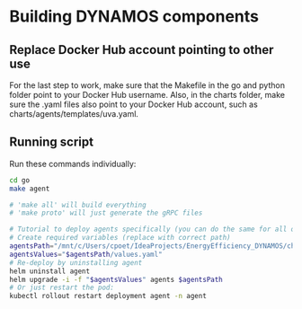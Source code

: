 # Building DYNAMOS components
## Replace Docker Hub account pointing to other use
For the last step to work, make sure that the Makefile in the go and python folder point to your Docker Hub username. Also, in the charts folder, make sure the .yaml files also point to your Docker Hub account, such as charts/agents/templates/uva.yaml.

## Running script
Run these commands individually:
```sh
cd go
make agent

# 'make all' will build everything
# 'make proto' will just generate the gRPC files

# Tutorial to deploy agents specifically (you can do the same for all others, such as orchestrator)
# Create required variables (replace with correct path)
agentsPath="/mnt/c/Users/cpoet/IdeaProjects/EnergyEfficiency_DYNAMOS/charts/agents"
agentsValues="$agentsPath/values.yaml"
# Re-deploy by uninstalling agent
helm uninstall agent
helm upgrade -i -f "$agentsValues" agents $agentsPath
# Or just restart the pod:
kubectl rollout restart deployment agent -n agent
```